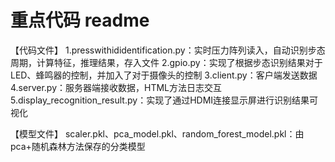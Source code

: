 # 重点代码 readme
【代码文件】
1.presswithididentification.py：实时压力阵列读入，自动识别步态周期，计算特征，推理结果，存入文件
2.gpio.py：实现了根据步态识别结果对于LED、蜂鸣器的控制，并加入了对于摄像头的控制
3.client.py：客户端发送数据
4.server.py：服务器端接收数据，HTML方法日志交互
5.display_recognition_result.py：实现了通过HDMI连接显示屏进行识别结果可视化

【模型文件】
scaler.pkl、pca_model.pkl、random_forest_model.pkl：由pca+随机森林方法保存的分类模型
